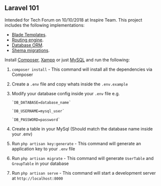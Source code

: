 ## Laravel 101

Intended for Tech Forum on 10/10/2018 at Inspire Team. This project includes the following implementations:

- [Blade Templates](https://laravel.com/docs/blade).
- [Routing engine](https://laravel.com/docs/routing).
- [Database ORM](https://laravel.com/docs/eloquent).
- [Shema migrations](https://laravel.com/docs/migrations).


Install [Composer](https://getcomposer.org/download/), [Xampp](https://www.apachefriends.org/download.html) or just [MySQL](https://www.mysql.com/downloads/) and run the following:


1.  `composer install` - This command will install all the dependencies via Composer

2.  Create a `.env` file and copy whats inside the `.env.example`

3.  Modify your database config inside your `.env` file e.g.

        `DB_DATABASE=database_name`
        
        `DB_USERNAME=mysql_user`
        
        `DB_PASSWORD=password`
        
4.  Create a table in your MySql (Should match the database name inside your .env) 

5.  Run `php artisan key:generate` - This command will generate an application key to your `.env` file

6.  Run `php artisan migrate` - This command will generate `UserTable` and `GroupTable` in your database

7.  Run `php artisan serve` - This command will start a development server at `http://localhost:8000`
